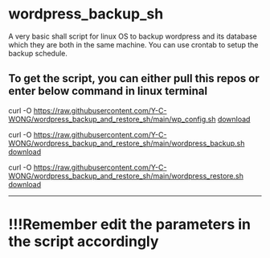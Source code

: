 # wordpress_backup_sh

A very basic shall script for linux OS to backup wordpress and its database which they are both in the same machine.
You can use crontab to setup the backup schedule.

To get the script, you can either pull this repos or enter below command in linux terminal
---------------------

curl -O https://raw.githubusercontent.com/Y-C-WONG/wordpress_backup_and_restore_sh/main/wp_config.sh
[download](https://raw.githubusercontent.com/Y-C-WONG/wordpress_backup_and_restore_sh/main/wp_config.sh)

curl -O https://raw.githubusercontent.com/Y-C-WONG/wordpress_backup_and_restore_sh/main/wordpress_backup.sh
[download](https://raw.githubusercontent.com/Y-C-WONG/wordpress_backup_and_restore_sh/main/wordpress_backup.sh)

curl -O https://raw.githubusercontent.com/Y-C-WONG/wordpress_backup_and_restore_sh/main/wordpress_restore.sh
[download](https://raw.githubusercontent.com/Y-C-WONG/wordpress_backup_and_restore_sh/main/wordpress_restore.sh)

--------------------

# !!!Remember edit the parameters in the script accordingly
